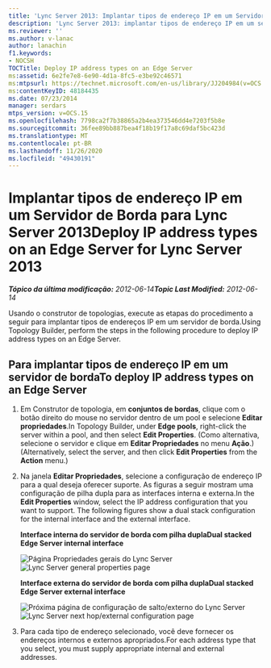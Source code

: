 ```yaml
---
title: 'Lync Server 2013: Implantar tipos de endereço IP em um Servidor de Borda'
description: 'Lync Server 2013: implantar tipos de endereço IP em um servidor de borda.'
ms.reviewer: ''
ms.author: v-lanac
author: lanachin
f1.keywords:
- NOCSH
TOCTitle: Deploy IP address types on an Edge Server
ms:assetid: 6e2fe7e8-6e90-4d1a-8fc5-e3be92c46571
ms:mtpsurl: https://technet.microsoft.com/en-us/library/JJ204984(v=OCS.15)
ms:contentKeyID: 48184435
ms.date: 07/23/2014
manager: serdars
mtps_version: v=OCS.15
ms.openlocfilehash: 7798ca2f7b38865a2b4ea373546dd4e7203f5b8e
ms.sourcegitcommit: 36fee89bb887bea4f18b19f17a8c69daf5bc423d
ms.translationtype: MT
ms.contentlocale: pt-BR
ms.lasthandoff: 11/26/2020
ms.locfileid: "49430191"
---
```

# <a name="deploy-ip-address-types-on-an-edge-server-for-lync-server-2013"></a><span data-ttu-id="78249-103">Implantar tipos de endereço IP em um Servidor de Borda para Lync Server 2013</span><span class="sxs-lookup"><span data-stu-id="78249-103">Deploy IP address types on an Edge Server for Lync Server 2013</span></span>

<div data-xmlns="http://www.w3.org/1999/xhtml">

<div class="topic" data-xmlns="http://www.w3.org/1999/xhtml" data-msxsl="urn:schemas-microsoft-com:xslt" data-cs="https://msdn.microsoft.com/">

<div data-asp="https://msdn2.microsoft.com/asp">



</div>

<div id="mainSection">

<div id="mainBody"><span data-ttu-id="78249-104">

<span> </span></span><span class="sxs-lookup"><span data-stu-id="78249-104">

<span> </span></span></span>

<span data-ttu-id="78249-105">_**Tópico da última modificação:** 2012-06-14_</span><span class="sxs-lookup"><span data-stu-id="78249-105">_**Topic Last Modified:** 2012-06-14_</span></span>

<span data-ttu-id="78249-106">Usando o construtor de topologias, execute as etapas do procedimento a seguir para implantar tipos de endereços IP em um servidor de borda.</span><span class="sxs-lookup"><span data-stu-id="78249-106">Using Topology Builder, perform the steps in the following procedure to deploy IP address types on an Edge Server.</span></span>

<div>

## <a name="to-deploy-ip-address-types-on-an-edge-server"></a><span data-ttu-id="78249-107">Para implantar tipos de endereço IP em um servidor de borda</span><span class="sxs-lookup"><span data-stu-id="78249-107">To deploy IP address types on an Edge Server</span></span>

1.  <span data-ttu-id="78249-108">Em Construtor de topologia, em **conjuntos de bordas**, clique com o botão direito do mouse no servidor dentro de um pool e selecione **Editar propriedades**.</span><span class="sxs-lookup"><span data-stu-id="78249-108">In Topology Builder, under **Edge pools**, right-click the server within a pool, and then select **Edit Properties**.</span></span> <span data-ttu-id="78249-109">(Como alternativa, selecione o servidor e clique em **Editar Propriedades** no menu **Ação**.)</span><span class="sxs-lookup"><span data-stu-id="78249-109">(Alternatively, select the server, and then click **Edit Properties** from the **Action** menu.)</span></span>

2.  <span data-ttu-id="78249-p102">Na janela **Editar Propriedades**, selecione a configuração de endereço IP para a qual deseja oferecer suporte. As figuras a seguir mostram uma configuração de pilha dupla para as interfaces interna e externa.</span><span class="sxs-lookup"><span data-stu-id="78249-p102">In the **Edit Properties** window, select the IP address configuration that you want to support. The following figures show a dual stack configuration for the internal interface and the external interface.</span></span>
    
    <span data-ttu-id="78249-112">**Interface interna do servidor de borda com pilha dupla**</span><span class="sxs-lookup"><span data-stu-id="78249-112">**Dual stacked Edge Server internal interface**</span></span>
    
    <span data-ttu-id="78249-113">![Página Propriedades gerais do Lync Server](images/JJ204984.5b0883ee-b9f2-4a21-91a9-3286d0beb63b(OCS.15).png "Página Propriedades gerais do Lync Server")</span><span class="sxs-lookup"><span data-stu-id="78249-113">![Lync Server general properties page](images/JJ204984.5b0883ee-b9f2-4a21-91a9-3286d0beb63b(OCS.15).png "Lync Server general properties page")</span></span>
    
    <span data-ttu-id="78249-114">**Interface externa do servidor de borda com pilha dupla**</span><span class="sxs-lookup"><span data-stu-id="78249-114">**Dual stacked Edge Server external interface**</span></span>
    
    <span data-ttu-id="78249-115">![Próxima página de configuração de salto/externo do Lync Server](images/JJ204984.2aa00ce2-ba50-40aa-bbf1-78636016daf9(OCS.15).png "Próxima página de configuração de salto/externo do Lync Server")</span><span class="sxs-lookup"><span data-stu-id="78249-115">![Lync Server next hop/external configuration page](images/JJ204984.2aa00ce2-ba50-40aa-bbf1-78636016daf9(OCS.15).png "Lync Server next hop/external configuration page")</span></span>

3.  <span data-ttu-id="78249-116">Para cada tipo de endereço selecionado, você deve fornecer os endereços internos e externos apropriados.</span><span class="sxs-lookup"><span data-stu-id="78249-116">For each address type that you select, you must supply appropriate internal and external addresses.</span></span>

<span data-ttu-id="78249-117"></div>

</div>

<span> </span>

</div>

</div>

</span><span class="sxs-lookup"><span data-stu-id="78249-117"></div>

</div>

<span> </span>

</div>

</div>

</span></span></div>

